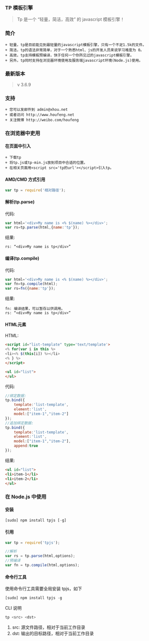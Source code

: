 ### TP 模板引擎
>Tp 是一个 “轻量，简洁，高效” 的 javascript 模板引擎！

### 简介
```
+ 轻量，tp是目前能见到最轻量的javascript模板引擎，只有一个不足1.5k的文件。
+ 简洁，tp的语法非常简单，对于一个熟悉html、js的开发人员来说学习难度为 0。
+ 高效，tp支持模板预编译，快于任何一个你所见过的javascript模板引擎。
+ 另外，tp同时支持在浏览器环境使用及服务端javascript环境(Node.js)使用。
```

### 最新版本
>v 3.6.9

### 支持
```
+ 您可以发邮件到 admin@xhou.net
+ 或者访问 http://www.houfeng.net
+ 关注微博 http://weibo.com/houfeng
```

### 在浏览器中吏用

#### 在页面中引入
```
+ 下载tp
+ 将tp.js或tp-min.js放到项目中合适的位置。
+ 在相关页面用<script src='tp的url'></script>引入tp。
```

#### AMD/CMD 方式引用
```javascript
var tp = require('相对路径');
```

#### 解析(tp.parse)
代码:
```javascript
var html='<div>My name is <% $(name) %></div>';
var rs=tp.parse(html,{name:'tp'});
```
结果:
```
rs: “<div>My name is tp</div>”
```

#### 编译(tp.compile)
代码:
```javascript
var html='<div>My name is <% $(name) %></div>';
var fn=tp.compile(html);
var rs=fn({name:'tp'});
```
结果:
```
fn: 编译结果，可以暂存以供调用。
rs: “<div>My name is tp</div>”
```

#### HTML元素
HTML:
```html
<script id="list-template" type='text/template'>
<% for(var i in this %>
<li><% $(this[i]) %></li>
<% } %>
</script>

<ul id="list">
</ul>
```
代码:
```javascript
//绑定数据:
tp.bind({
	template:'list-template',
	element:'list',
	model:["item-1","item-2"]
}); 
//追加绑定数据:
tp.bind({
	template:'list-template',
	element:'list',
	model:["item-1","item-2"],
	append:true
}); 
```

结果:
```html
<ul id="list">
<li>item-1</li>
<li>item-2</li>
</ul>
```

### 在 Node.js 中使用

#### 安装
```javascript
[sudo] npm install tpjs [-g]
```

#### 引用
```javascript
var tp = require('tpjs');

//解析
var rs = tp.parse(html,options);
//预编译
var fn = tp.compile(html,options);
```

#### 命令行工具
使用命令行工具需要全局安装 tpjs，如下
```javascript
[sudo] npm install tpjs -g
```
CLI 说明
```javascript
tp <src> <dst>
```
1. src: 源文件路径，相对于当前工作目录
2. dst: 输出的目标路径，相对于当前工作目录

